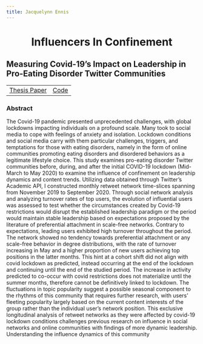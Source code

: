 ```yaml
---
title: Jacquelynn Ennis
---
```


<html>
</head>
<body>
  <div align="center">
    <h1 style="text-align: center;">Influencers In Confinement</h1>
  </div>

  <h2>Measuring Covid-19’s Impact on Leadership in Pro-Eating Disorder Twitter Communities</h2>

  <table>
    <tr>
      <td><a href="http://urn.kb.se/resolve?urn=urn:nbn:se:liu:diva-199924">Thesis Paper</a></td>
      <td><a href="https://github.com/jackiwock/portfolio/tree/main/Masters_Thesis/Code">Code</a></td>
    </tr>
  </table>

  <h3>Abstract</h3>

  <p>
    The Covid-19 pandemic presented unprecedented challenges, with global lockdowns impacting individuals on a profound scale. Many took to social media to cope with feelings of anxiety and isolation. Lockdown conditions and social media carry with them particular challenges, triggers, and temptations for those with eating disorders, namely in the form of online communities promoting eating disorders and disordered behaviors as a legitimate lifestyle choice. This study examines pro-eating disorder Twitter communities before, during, and after the initial COVID-19 lockdown (Mid-March to May 2020) to examine the influence of confinement on leadership dynamics and content trends. Utilizing data obtained through Twitter’s Academic API, I constructed monthly retweet network time-slices spanning from November 2019 to September 2020. Through social network analysis and analyzing turnover rates of top users, the evolution of influential users was assessed to test whether the circumstances created by Covid-19 restrictions would disrupt the established leadership paradigm or the period would maintain stable leadership based on expectations proposed by the literature of preferential attachment in scale-free networks. Contrary to expectations, leading users exhibited high turnover throughout the period. The network showed no tendency towards preferential attachment or any scale-free behavior in degree distributions, with the rate of turnover increasing in May and a higher proportion of new users achieving top positions in the latter months. This hint at a cohort shift did not align with covid lockdown as predicted, instead occurring at the end of the lockdown and continuing until the end of the studied period. The increase in activity predicted to co-occur with covid restrictions does not materialize until the summer months, therefore cannot be definitively linked to lockdown. The fluctuations in topic popularity suggest a possible seasonal component to the rhythms of this community that requires further research, with users’ fleeting popularity largely based on the current content interests of the group rather than the individual user’s network position. This exclusive longitudinal analysis of retweet networks as they were affected by covid-19 lockdown conditions challenges previous research on influence in social networks and online communities with findings of more dynamic leadership. Understanding the influence dynamics of this community
  </p>
</body>
</html>

